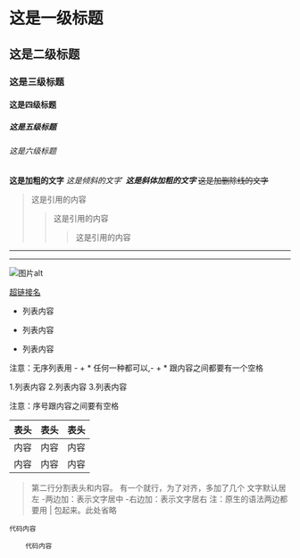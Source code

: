 <!--
 * @Descripttion: 
 * @version: 
 * @Author: Lianglin
 * @Date: 2020-02-17 14:47:53
 * @LastEditors: Lianglin
 * @LastEditTime: 2020-03-12 18:10:57
 -->


# 这是一级标题
## 这是二级标题
### 这是三级标题
#### 这是四级标题
##### 这是五级标题
###### 这是六级标题

**这是加粗的文字**
*这是倾斜的文字*`
***这是斜体加粗的文字***
~~这是加删除线的文字~~


> 这是引用的内容
>> 这是引用的内容
>>> 这是引用的内容

---
***
![图片alt](图片地址 '图片title')

[超链接名](超链接地址 "超链接title")

- 列表内容
+ 列表内容
* 列表内容

注意：无序列表用 - + * 任何一种都可以,- + * 跟内容之间都要有一个空格


1.列表内容
2.列表内容
3.列表内容

注意：序号跟内容之间要有空格


表头|表头|表头
---|:--:|---
内容|内容|内容
内容|内容|内容

>第二行分割表头和内容。
>有一个就行，为了对齐，多加了几个
>文字默认居左
>-两边加：表示文字居中
>-右边加：表示文字居右
>注：原生的语法两边都要用 | 包起来。此处省略

`代码内容`
```
    代码内容
    
```